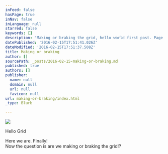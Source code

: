 ```yaml
---
inFeed: false
hasPage: true
inNav: false
inLanguage: null
starred: false
keywords: []
description: 'Making or braking the grid, hello world first post. Page title and description '
datePublished: '2016-02-15T17:51:41.026Z'
dateModified: '2016-02-15T17:51:37.508Z'
title: Making or braking
author: []
sourcePath: _posts/2016-02-15-making-or-braking.md
published: true
authors: []
publisher:
  name: null
  domain: null
  url: null
  favicon: null
url: making-or-braking/index.html
_type: Blurb

---
```

![](https://the-grid-user-content.s3-us-west-2.amazonaws.com/4816d376-7af0-4e24-a9c3-5a99e4c423ec.jpg)

Hello Grid 

Here we are. Finally!   
Now the question is are we making or braking the grid!?